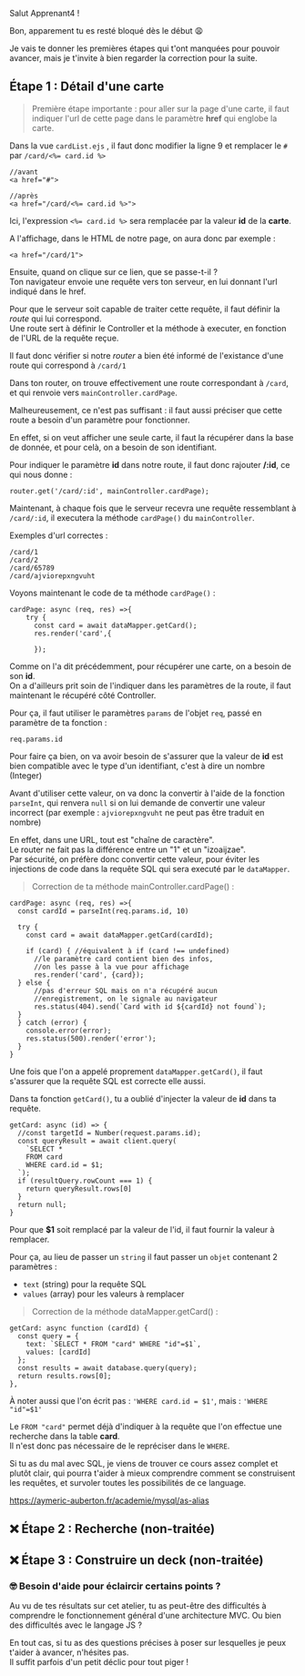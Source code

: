 Salut Apprenant4 !

Bon, apparement tu es resté bloqué dès le début &#128553;

Je vais te donner les premières étapes qui t'ont manquées pour pouvoir avancer, mais je t'invite à bien regarder la correction pour la suite.

## Étape 1 : Détail d'une carte

> Première étape importante : pour aller sur la page d'une carte, il faut indiquer l'url de cette page dans le paramètre <b>href</b> qui englobe la carte.

Dans la vue `cardList.ejs` , il faut donc modifier la ligne 9 et remplacer le `#` par  `/card/<%= card.id %>`

```
//avant
<a href="#">
```
```
//après
<a href="/card/<%= card.id %>">
```

Ici, l'expression `<%= card.id %>` sera remplacée par la valeur <b>id</b> de la <b> carte</b>.

A l'affichage, dans le HTML de notre page, on aura donc par exemple : 

```
<a href="/card/1">
```

Ensuite, quand on clique sur ce lien, que se passe-t-il ?<br>
Ton navigateur envoie une requête vers ton serveur, en lui donnant l'url indiqué dans le href.

Pour que le serveur soit capable de traiter cette requête, il faut définir la _route_ qui lui correspond.<br>
Une route sert à définir le Controller et la méthode à executer, en fonction de l'URL de la requête reçue.

Il faut donc vérifier si notre _router_ a bien été informé de l'existance d'une route qui correspond à `/card/1`

Dans ton router, on trouve effectivement une route correspondant à `/card`, et qui renvoie vers `mainController.cardPage`.

Malheureusement, ce n'est pas suffisant : il faut aussi préciser que cette route a besoin d'un paramètre pour fonctionner.

En effet, si on veut afficher une seule carte, il faut la récupérer dans la base de donnée, et pour celà, on a besoin de son identifiant.

Pour indiquer le paramètre <b>id</b> dans notre route, il faut donc rajouter <b>/:id</b>, ce qui nous donne :

```
router.get('/card/:id', mainController.cardPage);
```

Maintenant, à chaque fois que le serveur recevra une requête ressemblant à `/card/:id`, il executera la méthode `cardPage()` du `mainController`.

Exemples d'url correctes : 

`/card/1`<br>
`/card/2`<br>
`/card/65789`<br>
`/card/ajviorepxngvuht`<br>

Voyons maintenant le code de ta méthode `cardPage()` :

```
cardPage: async (req, res) =>{
    try {
      const card = await dataMapper.getCard();
      res.render('card',{
      
      });
```

Comme on l'a dit précédemment, pour récupérer une carte, on a besoin de son <b>id</b>.<br>
On a d'ailleurs prit soin de l'indiquer dans les paramètres de la route, il faut maintenant le récupéré côté Controller.

Pour ça, il faut utiliser le paramètres `params` de l'objet `req`, passé en paramètre de ta fonction : 
```
req.params.id
```

Pour faire ça bien, on va avoir besoin de s'assurer que la valeur de <b>id</b> est bien compatible avec le type d'un identifiant, c'est à dire un nombre (Integer)

Avant d'utiliser cette valeur, on va donc la convertir à l'aide de la fonction `parseInt`, qui renvera `null` si on lui demande de convertir une valeur incorrect (par exemple : `ajviorepxngvuht` ne peut pas être traduit en nombre)

En effet, dans une URL, tout est "chaîne de caractère".<br>
Le router ne fait pas la différence entre un "1" et un "izoaijzae".<br>
Par sécurité, on préfère donc convertir cette valeur, pour éviter les injections de code dans la requête SQL qui sera executé par le `dataMapper`.

> Correction de ta méthode mainController.cardPage() : 

```
cardPage: async (req, res) =>{
  const cardId = parseInt(req.params.id, 10)

  try {
    const card = await dataMapper.getCard(cardId);

    if (card) { //équivalent à if (card !== undefined)
      //le paramètre card contient bien des infos, 
      //on les passe à la vue pour affichage
      res.render('card', {card});
  } else {
      //pas d'erreur SQL mais on n'a récupéré aucun 
      //enregistrement, on le signale au navigateur
      res.status(404).send(`Card with id ${cardId} not found`);
  }
  } catch (error) {
    console.error(error);
    res.status(500).render('error');
  }
}
```

Une fois que l'on a appelé proprement `dataMapper.getCard()`, il faut s'assurer que la requête SQL est correcte elle aussi.

Dans ta fonction `getCard()`, tu a oublié d'injecter la valeur de <b>id</b> dans ta requête.

```
getCard: async (id) => {
  //const targetId = Number(request.params.id);
  const queryResult = await client.query(
    `SELECT * 
    FROM card 
    WHERE card.id = $1;
  `);
  if (resultQuery.rowCount === 1) {
    return queryResult.rows[0] 
  } 
  return null;
}
```

Pour que <b>$1</b> soit remplacé par la valeur de l'id, il faut fournir la valeur à remplacer.

Pour ça, au lieu de passer un `string` il faut passer un `objet` contenant 2 paramètres : 

- `text` (string) pour la requête SQL<br>
- `values` (array) pour les valeurs à remplacer


> Correction de la méthode dataMapper.getCard() : 

```
getCard: async function (cardId) {
  const query = {
    text: `SELECT * FROM "card" WHERE "id"=$1`,
    values: [cardId]
  };
  const results = await database.query(query);
  return results.rows[0];
},
```
À noter aussi que l'on écrit pas : `'WHERE card.id = $1'`, mais : `'WHERE "id"=$1'`

Le `FROM "card"` permet déjà d'indiquer à la requête que l'on effectue une recherche dans la table <b>card</b>.<br>
Il n'est donc pas nécessaire de le repréciser dans le `WHERE`.

Si tu as du mal avec SQL, je viens de trouver ce cours assez complet et plutôt clair, qui pourra t'aider à mieux comprendre comment se construisent les requêtes, et survoler toutes les possibilités de ce language.

https://aymeric-auberton.fr/academie/mysql/as-alias


## &#10060; Étape 2 : Recherche (non-traitée)
## &#10060; Étape 3 : Construire un deck (non-traitée)

### &#129299; Besoin d'aide pour éclaircir certains points ?

Au vu de tes résultats sur cet atelier, tu as peut-être des difficultés à comprendre le fonctionnement général d'une architecture MVC. Ou bien des difficultés avec le langage JS ?

En tout cas, si tu as des questions précises à poser sur lesquelles je peux t'aider à avancer, n'hésites pas.<br>
Il suffit parfois d'un petit déclic pour tout piger !
